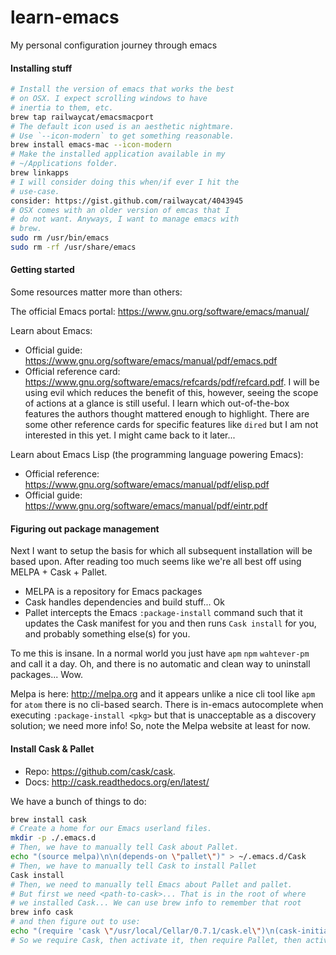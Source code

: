 # learn-emacs

My personal configuration journey through emacs


#### Installing stuff

```sh
# Install the version of emacs that works the best
# on OSX. I expect scrolling windows to have
# inertia to them, etc.
brew tap railwaycat/emacsmacport
# The default icon used is an aesthetic nightmare.
# Use `--icon-modern` to get something reasonable.
brew install emacs-mac --icon-modern
# Make the installed application available in my
# ~/Applications folder.
brew linkapps
# I will consider doing this when/if ever I hit the
# use-case.
consider: https://gist.github.com/railwaycat/4043945
# OSX comes with an older version of emcas that I
# do not want. Anyways, I want to manage emacs with
# brew.
sudo rm /usr/bin/emacs
sudo rm -rf /usr/share/emacs
```

#### Getting started
Some resources matter more than others:

The official Emacs portal: https://www.gnu.org/software/emacs/manual/

Learn about Emacs:
- Official guide: https://www.gnu.org/software/emacs/manual/pdf/emacs.pdf
- Official reference card: https://www.gnu.org/software/emacs/refcards/pdf/refcard.pdf. I will be using evil which reduces the benefit of this, however, seeing the scope of actions at a glance is still useful. I learn which out-of-the-box features the authors thought mattered enough to highlight. There are some other reference cards for specific features like `dired` but I am not interested in this yet. I might came back to it later...

Learn about Emacs Lisp (the programming language powering Emacs):
- Official reference: https://www.gnu.org/software/emacs/manual/pdf/elisp.pdf
- Official guide: https://www.gnu.org/software/emacs/manual/pdf/eintr.pdf


#### Figuring out package management
Next I want to setup the basis for which all subsequent installation will be based upon. After reading too much seems like we're all best off using MELPA + Cask + Pallet.

- MELPA is a repository for Emacs packages
- Cask handles dependencies and build stuff... Ok
- Pallet intercepts the Emacs `:package-install` command such that it updates the Cask manifest for you and then runs `Cask install` for you, and probably something else(s) for you.

To me this is insane. In a normal world you just have `apm` `npm` `wahtever-pm` and call it a day. Oh, and there is no automatic and clean way to uninstall packages... Wow.

Melpa is here: http://melpa.org and it appears unlike a nice cli tool like `apm` for `atom` there is no cli-based search. There is in-emacs autocomplete when executing `:package-install <pkg>` but that is unacceptable as a discovery solution; we need more info! So, note the Melpa website at least for now.

#### Install Cask & Pallet
- Repo: https://github.com/cask/cask.
- Docs: http://cask.readthedocs.org/en/latest/

We have a bunch of things to do:
```sh
brew install cask
# Create a home for our Emacs userland files.
mkdir -p ./.emacs.d
# Then, we have to manually tell Cask about Pallet.
echo "(source melpa)\n\n(depends-on \"pallet\")" > ~/.emacs.d/Cask
# Then, we have to manually tell Cask to install Pallet
Cask install
# Then, we need to manually tell Emacs about Pallet and pallet.
# But first we need <path-to-cask>... That is in the root of where
# we installed Cask... We can use brew info to remember that root
brew info cask
# and then figure out to use: 
echo "(require 'cask \"/usr/local/Cellar/0.7.1/cask.el\")\n(cask-initialize)\n(require 'pallet)\n(pallet-mode t)" > ~/.emacs.d/init.el
# So we require Cask, then activate it, then require Pallet, then activate it. Ok.
```
